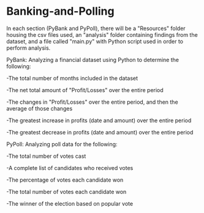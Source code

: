 # Banking-and-Polling
In each section (PyBank and PyPoll), there will be a "Resources" folder housing the csv files used, an "analysis" folder containing findings from the dataset, and a file called "main.py" with Python script used in order to perform analysis. 


PyBank: Analyzing a financial dataset using Python to determine the following: 
  
  -The total number of months included in the dataset
  
  -The net total amount of "Profit/Losses" over the entire period
  
  -The changes in "Profit/Losses" over the entire period, and then the average of those changes
  
  -The greatest increase in profits (date and amount) over the entire period
  
  -The greatest decrease in profits (date and amount) over the entire period


PyPoll: Analyzing poll data for the following:
  
  -The total number of votes cast
 
  -A complete list of candidates who received votes
  
  -The percentage of votes each candidate won
 
  -The total number of votes each candidate won
  
  -The winner of the election based on popular vote
